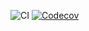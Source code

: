 ![CI](https://github.com/nataliasviattseva/tests-from-scratch/actions/workflows/ci.yml/badge.svg)
[![Codecov](https://codecov.io/gh/nataliasviattseva/tests-from-scratch/branch/main/graph/badge.svg)](https://codecov.io/gh/nataliasviattseva/tests-from-scratch)